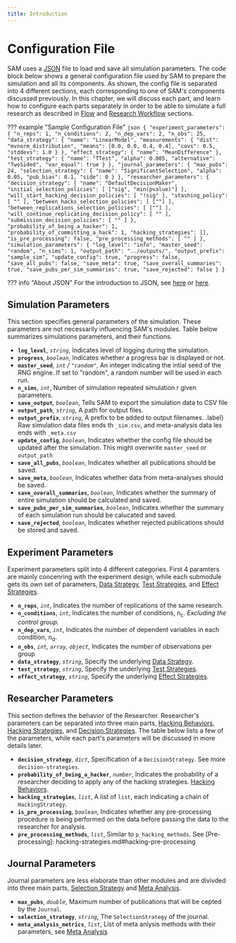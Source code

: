 ```yaml
---
title: Introduction
---
```


Configuration File
==================

SAM uses a [JSON](https://www.json.org) file to load and save all simulation parameters. The code block below shows a general configuration file used by SAM to prepare the simulation and all its components. As shown, the config file is separated into 4 different sections, each corresponding to one of SAM's components discussed previously. In this chapter, we will discuss each part, and learn how to configure each parts separately in order to be able to simulate a full research as described in [Flow](flow.md) and [Research Workflow](research-workflow.md) sections.

<!--After customizing your own configuration file, you can load it to SAM using `./SAMpp --config=your-configuration-file.json`. This will start the simulation as described in the `flow`{.interpreted-text role="doc"} section.-->

??? example "Sample Configuration File"
	```json
	{
	    "experiment_parameters": {
	        "n_reps": 1,
	        "n_conditions": 2,
	        "n_dep_vars": 2,
	        "n_obs": 25,
	        "data_strategy": {
	            "name": "LinearModel",
	            "measurements": {
	                "dist": "mvnorm_distribution",
	                "means": [0.0, 0.0, 0.4, 0.4],
	                "covs": 0.5,
	                "stddevs": 1.0
	            }
	        },
	        "effect_strategy": {
	            "name": "MeanDifference"
	        },
	        "test_strategy": {
	            "name": "TTest",
	            "alpha": 0.005,
	            "alternative": "TwoSided",
	            "var_equal": true
	        }
	    },
	    "journal_parameters": {
	        "max_pubs": 24,
	        "selection_strategy": {
	            "name": "SignificantSelection",
	            "alpha": 0.05,
	            "pub_bias": 0.1,
	            "side": 0
	        }
	    },
	    "researcher_parameters": {
	        "decision_strategy": {
	            "name": "DefaultDecisionMaker",
	            "initial_selection_policies": [
	                ["sig", "min(pvalue)"]
	            ],
	            "will_start_hacking_decision_policies": [
	                "!sig"
	            ],
	            "stashing_policy": [
	                ""
	            ],
	            "between_hacks_selection_policies": [
	                [""]
	            ],
	            "between_replications_selection_policies": [
	                [""]
	            ],
	            "will_continue_replicating_decision_policy": [
	                ""
	            ],
	            "submission_decision_policies": [
	                ""
	            ]
	        },
	        "probability_of_being_a_hacker": 1,
	        "probability_of_committing_a_hack": 1,
	        "hacking_strategies": [],
	        "is_pre_processing": false,
	        "pre_processing_methods": [
	            ""
	        ]
	    },
	    "simulation_parameters": {
	        "log_level": "info",
	        "master_seed": "random",
	        "n_sims": 1,
	        "output_path": "../outputs/",
	        "output_prefix": "sample_sim",
	        "update_config": true,
	        "progress": false,
	        "save_all_pubs": false,
	        "save_meta": true,
	        "save_overall_summaries": true,
	        "save_pubs_per_sim_summaries": true,
	        "save_rejected": false
	    }
	}
	```

??? info "About JSON"
    For the introduction to JSON, see [here](https://learnxinyminutes.com/docs/json/) or [here](https://en.wikipedia.org/wiki/JSON).

## Simulation Parameters

This section specifies general parameters of the simulation. These parameters are not necessarily influencing SAM's modules. Table below summarizes simulations parameters, and their functions.


- **`log_level`**, *`string`*, Indicates level of logging during the simulation.
- **`progress`**, *`boolean`*, Indicates whether a progress bar is displayed or not.
- **`master_seed`**, *`int` / `"random"`*, An integer indicating the intial seed of the RNG engine. If set to "random", a random number will be used in each run.
- **`n_sims`**, *`int`*, Number of simulation repeated simulation r given parameters.
- **`save_output`**, *`boolean`*, Tells SAM to export the simulation data to CSV file 
- **`output_path`**, *`string`*, A path for output files.
- **`output_prefix`**, *`string`*, A prefix to be added to output filenames. .label} Raw simulation data files ends th `_sim.csv`, and meta-analysis data les ends with `_meta.csv`
- **`update_config`**, *`boolean`*, Indicates whether the config file should be updated after the simulation. This might overwrite `master_seed` or `output_path`
- **`save_all_pubs`**, *`boolean`*, Indicates whether all publications should be saved.
- **`save_meta`**, *`boolean`*, Indicates whether data from meta-analyses should be saved.
- **`save_overall_summaries`**, *`boolean`*, Indicates whether the summary of entire simulation should be calculated and saved.
- **`save_pubs_per_sim_summaries`**, *`boolean`*, Indicates whether the summary of each simulation run should be calucated and saved.
- **`save_rejected`**, *`boolean`*, Indicates whether rejected publications should be stored and saved.


## Experiment Parameters

Experiment parameters split into 4 different categories. First 4 paramters are mainly concenring with the experiment design, while each submodule gets its own set of parameters, [Data Strategy](data-strategies.md), [Test Strategies](test-strategies.md), and [Effect Strategies](effect-strategies.md).


- **`n_reps`**, *`int`*, Indicates the number of replications of the same research. 
- **`n_conditions`**, *`int`*, Indicates the number of conditions, n<sub>c</sub>. *Excluding the control group.* 
- **`n_dep_vars`**, *`int`*, Indicates the number of dependent variables in each condition, n<sub>d</sub>.
- **`n_obs`**, *`int`, `array`, `object`*, Indicates the number of observations per group 
- **`data_strategy`**, *`string`*, Specify the underlying [Data Strategy](data-strategies.md).
- **`test_strategy`**, *`string`*, Specify the underlying [Test Strategies](test-strategies.md).
- **`effect_strategy`**, *`string`*, Specify the underlying [Effect Strategies](effect-strategies.md).


## Researcher Parameters

This section defines the behavior of the Researcher. Researcher's parameters can be separated into three main parts, [Hacking Behaviors](hacking-behaviors.md), [Hacking Strategies](hacking-strategies.md), and [Decision Strategies](decision-strategies.md). The table below lists a few of the parameters, while each part's parameters will be discussed in more details later.


- **`decision_strategy`**, *`dict`*, Specification of a `DecisionStrategy`. See more `decision-strategies`.
- **`probability_of_being_a_hacker`**, *`number`*, Indicates the probability of a researcher deciding to apply any of the hacking strategies. [Hacking Behaviors](hacking-behaviors.md).
- **`hacking_strategies`**, *`list`*, A list of `list`, each indicating a chain of `HackingStrategy`.
- **`is_pre_processing`**, *`boolean`*, Indicates whether any pre-processing procedure is being performed on the data before passing the data to the researcher for analysis. 
- **`pre_processing_methods`**, *`list`*, Similar to `p_hacking_methods`. See [Pre-processing]: hacking-strategies.md#hacking-pre-processing  


## Journal Parameters

Journal parameters are less elaborate than other modules and are divivded into three main parts, [Selection Strategy](selection-strategies.md) and [Meta Analysis](meta_analyses.md).


- **`max_pubs`**, *`double`*, Maximum number of publications that will be cepted by the `Journal`.
- **`selection_strategy`**, *`string`*, The `SelectionStrategy` of the journal. 
- **`meta_analysis_metrics`**, *`list`*, List of meta anlysis methods with their parameters, see [Meta Analysis](meta-analyses.md)
